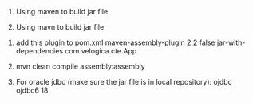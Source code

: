 1. Using maven to build jar file




1. Using mavn to build jar file
1) add this plugin to pom.xml
	<plugin>
				<artifactId>maven-assembly-plugin</artifactId>
				<version>2.2</version>
				<configuration>
					<appendAssemblyId>false</appendAssemblyId>
					<descriptorRefs>
						<descriptorRef>jar-with-dependencies</descriptorRef>
					</descriptorRefs>
					<archive>
						<manifest>
							<mainClass>com.velogica.cte.App</mainClass>
						</manifest>
					</archive>
				</configuration>
			</plugin>
			
2) mvn clean compile assembly:assembly
3) For oracle jdbc (make sure the jar file is in local repository):
		<dependency>
			<groupId>ojdbc</groupId>
			<artifactId>ojdbc6</artifactId>
			<version>18</version>
		</dependency>
